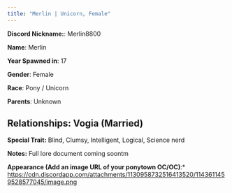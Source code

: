 ```yaml
---
title: "Merlin | Unicorn, Female"
---
```


**Discord Nickname:**: Merlin8800

**Name**: Merlin

**Year Spawned in**: 17

**Gender**: Female

**Race**: Pony / Unicorn

**Parents**: Unknown

**Relationships**: Vogia (Married)
---

**Special Trait:** Blind, Clumsy, Intelligent, Logical, Science nerd


**Notes:** Full lore document coming soontm

**Appearance (Add an image URL of your ponytown OC/OC)**:* https://cdn.discordapp.com/attachments/1130958732516413520/1143611459528577045/image.png
